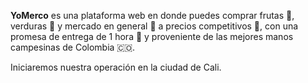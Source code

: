 **YoMerco** es una plataforma web en donde puedes comprar frutas 🍎, verduras 🌽 y mercado en general 🥑 a precios competitivos 💸, con una promesa de entrega de 1 hora 🛵 y proveniente de las mejores manos campesinas de Colombia 🇨🇴.

Iniciaremos nuestra operación en la ciudad de Cali.

